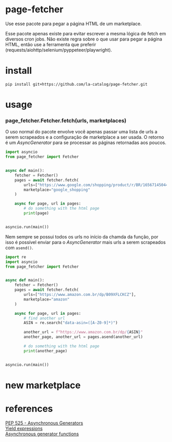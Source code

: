 # page-fetcher
Use esse pacote para pegar a página HTML de um marketplace.  

Esse pacote apenas existe para evitar escrever a mesma lógica de fetch em diversos cron jobs. Não existe regra sobre o que usar para pegar a página HTML, então use a ferramenta que preferir (requests/aiohttp/selenium/pyppeteer/playwright).  

# install
`pip install git+https://github.com/la-catalog/page-fetcher.git`  

# usage

### page_fetcher.Fetcher.fetch(urls, marketplaces)
O uso normal do pacote envolve você apenas passar uma lista de urls a serem scrapeados e a configuração de marketplace a ser usada. O retorno é um *AsyncGenerator* para se processar as páginas retornadas aos poucos.  

```python
import asyncio
from page_fetcher import Fetcher


async def main():
    fetcher = Fetcher()
    pages = await fetcher.fetch(
        urls=["https://www.google.com/shopping/product/r/BR/16567145044483249038"],
        marketplace="google_shopping"
    )

    async for page, url in pages:
        # do something with the html page
        print(page)


asyncio.run(main())
```

Nem sempre se possui todos os urls no início da chamda da função, por isso é possível enviar para o *AsyncGenerator* mais urls a serem scrapeados com `asend()`.  

```python
import re
import asyncio
from page_fetcher import Fetcher


async def main():
    fetcher = Fetcher()
    pages = await fetcher.fetch(
        urls=["https://www.amazon.com.br/dp/B09XFLCKCZ"],
        marketplace="amazon"
    )

    async for page, url in pages:
        # find another url
        ASIN = re.search("data-asin=([A-Z0-9]*)")

        another_url = f"https://www.amazon.com.br/dp/{ASIN}"
        another_page, another_url = pages.asend(another_url)

        # do something with the html page
        print(another_page)


asyncio.run(main())
```

# new marketplace


# references
[PEP 525 - Asynchronous Generators](https://peps.python.org/pep-0525/)  
[Yield expressions](https://docs.python.org/3/reference/expressions.html#yield-expressions)  
[Asynchronous generator functions](https://docs.python.org/3/reference/expressions.html#asynchronous-generator-functions)  